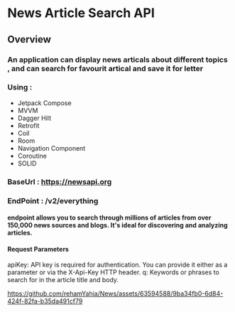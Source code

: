 



# News Article Search API
## Overview

### An application can display news articals about different topics , and can search for favourit artical and save it for letter 

### Using : 
- Jetpack Compose 
- MVVM
- Dagger Hilt
- Retrofit
- Coil
- Room
- Navigation Component
- Coroutine
- SOLID

### BaseUrl :  https://newsapi.org
### EndPoint : /v2/everything   
#### endpoint allows you to search through millions of articles from over 150,000 news sources and blogs. It's ideal for discovering and analyzing articles.
#### Request Parameters
apiKey:  API key is required for authentication. You can provide it either as a parameter or via the X-Api-Key HTTP header.
q: Keywords or phrases to search for in the article title and body.



https://github.com/rehamYahia/News/assets/63594588/9ba34fb0-6d84-424f-82fa-b35da491cf79

